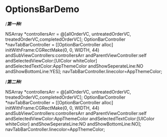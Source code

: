 # OptionsBarDemo

/***************第一种***************/

NSArray *controllersArr = @[allOrderVC, untreatedOrderVC, treatedOrderVC,completedOrderVC];
OptionBarController *navTabBarController = [[OptionBarController alloc] initWithFrame:CGRectMake(0, 0, WIDTH, 44) andSubViewControllers:controllersArr andParentViewController:self andSelectedViewColor:[UIColor whiteColor] andSelectedTextColor:AppThemeColor andShowSeperateLine:NO andShowBottomLine:YES];
navTabBarController.linecolor=AppThemeColor;


/***************第二种***************/

NSArray *controllersArr = @[allOrderVC, untreatedOrderVC, treatedOrderVC,completedOrderVC];
OptionBarController *navTabBarController = [[OptionBarController alloc] initWithFrame:CGRectMake(0, 0, WIDTH, 44) andSubViewControllers:controllersArr andParentViewController:self andSelectedViewColor:AppThemeColor andSelectedTextColor:[UIColor whiteColor] andShowSeperateLine:NO andShowBottomLine:NO];
navTabBarController.linecolor=AppThemeColor;

